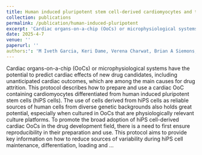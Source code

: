 ```yaml
---
title: Human induced pluripotent stem cell-derived cardiomyocytes and their use in a cardiac organ-on-a-chip to assay electrophysiology, calcium and contractility
collection: publications
permalink: /publication/human-induced-pluripotent
excerpt: 'Cardiac organs-on-a-chip (OoCs) or microphysiological systems have the potential to predict cardiac effects of new drug candidates, including unanticipated cardiac outcomes, which are among the main causes for drug attrition'
date: 2025-4-7
venue: ''
paperurl: ''
authors:': 'M Iveth Garcia, Keri Dame, Verena Charwat, Brian A Siemons, Henrik Finsberg, Bhavya Bhardwaj, Ryosuke Yokosawa, Ishan Goswami, Dylan Bruckner, Samuel T Wall, Kevin A Ford, Kevin E Healy, Alexandre JS Ribeiro'
---
```


Cardiac organs-on-a-chip (OoCs) or microphysiological systems have the potential to predict cardiac effects of new drug candidates, including unanticipated cardiac outcomes, which are among the main causes for drug attrition. This protocol describes how to prepare and use a cardiac OoC containing cardiomyocytes differentiated from human induced pluripotent stem cells (hiPS cells). The use of cells derived from hiPS cells as reliable sources of human cells from diverse genetic backgrounds also holds great potential, especially when cultured in OoCs that are physiologically relevant culture platforms. To promote the broad adoption of hiPS cell-derived cardiac OoCs in the drug development field, there is a need to first ensure reproducibility in their preparation and use. This protocol aims to provide key information on how to reduce sources of variability during hiPS cell maintenance, differentiation, loading and …
